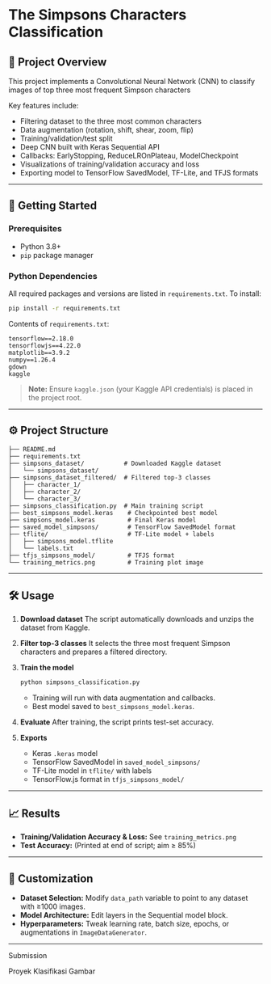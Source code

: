 # The Simpsons Characters Classification

## 📖 Project Overview

This project implements a Convolutional Neural Network (CNN) to classify images of top three most frequent Simpson characters 

Key features include:

* Filtering dataset to the three most common characters
* Data augmentation (rotation, shift, shear, zoom, flip)
* Training/validation/test split
* Deep CNN built with Keras Sequential API
* Callbacks: EarlyStopping, ReduceLROnPlateau, ModelCheckpoint
* Visualizations of training/validation accuracy and loss
* Exporting model to TensorFlow SavedModel, TF-Lite, and TFJS formats

---

## 🚀 Getting Started

### Prerequisites

* Python 3.8+
* `pip` package manager

### Python Dependencies

All required packages and versions are listed in `requirements.txt`. To install:

```bash
pip install -r requirements.txt
```

Contents of `requirements.txt`:

```text
tensorflow==2.18.0
tensorflowjs==4.22.0
matplotlib==3.9.2
numpy==1.26.4
gdown
kaggle
```

> **Note:** Ensure `kaggle.json` (your Kaggle API credentials) is placed in the project root.

---

## ⚙️ Project Structure

```
├── README.md
├── requirements.txt
├── simpsons_dataset/           # Downloaded Kaggle dataset
│   └── simpsons_dataset/
├── simpsons_dataset_filtered/  # Filtered top-3 classes
│   ├── character_1/
│   ├── character_2/
│   └── character_3/
├── simpsons_classification.py  # Main training script
├── best_simpsons_model.keras    # Checkpointed best model
├── simpsons_model.keras         # Final Keras model
├── saved_model_simpsons/        # TensorFlow SavedModel format
├── tflite/                      # TF-Lite model + labels
│   ├── simpsons_model.tflite
│   └── labels.txt
├── tfjs_simpsons_model/         # TFJS format
└── training_metrics.png         # Training plot image
```

---

## 🛠️ Usage

1. **Download dataset**
   The script automatically downloads and unzips the dataset from Kaggle.

2. **Filter top-3 classes**
   It selects the three most frequent Simpson characters and prepares a filtered directory.

3. **Train the model**

   ```bash
   python simpsons_classification.py
   ```

   * Training will run with data augmentation and callbacks.
   * Best model saved to `best_simpsons_model.keras`.

4. **Evaluate**
   After training, the script prints test-set accuracy.

5. **Exports**

   * Keras `.keras` model
   * TensorFlow SavedModel in `saved_model_simpsons/`
   * TF-Lite model in `tflite/` with labels
   * TensorFlow\.js format in `tfjs_simpsons_model/`

---

## 📈 Results

* **Training/Validation Accuracy & Loss:** See `training_metrics.png`
* **Test Accuracy:** (Printed at end of script; aim ≥ 85%)

---

## 🧩 Customization

* **Dataset Selection:** Modify `data_path` variable to point to any dataset with ≥1000 images.
* **Model Architecture:** Edit layers in the Sequential model block.
* **Hyperparameters:** Tweak learning rate, batch size, epochs, or augmentations in `ImageDataGenerator`.

---
Submission

Proyek Klasifikasi Gambar

